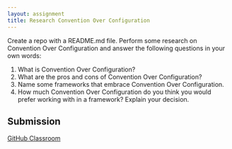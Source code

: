 ```yaml
---
layout: assignment
title: Research Convention Over Configuration
---
```


Create a repo with a README.md file. Perform some research on Convention Over Configuration and answer the following questions in your own words:

1. What is Convention Over Configuration?
1. What are the pros and cons of Convention Over Configuration?
1. Name some frameworks that embrace Convention Over Configuration.
1. How much Convention Over Configuration do you think you would prefer working with in a framework? Explain your decision.

## Submission

[GitHub Classroom](https://classroom.github.com/a/dxRgO_Wf)
